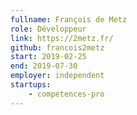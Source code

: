 ```yaml
---
fullname: François de Metz
role: Développeur
link: https://2metz.fr/
github: francois2metz
start: 2019-02-25
end: 2019-07-30
employer: independent
startups:
    - competences-pro
---
```

